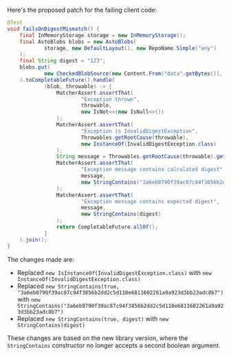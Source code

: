 Here's the proposed patch for the failing client code:

```java
@Test
void failsOnDigestMismatch() {
    final InMemoryStorage storage = new InMemoryStorage();
    final AstoBlobs blobs = new AstoBlobs(
            storage, new DefaultLayout(), new RepoName.Simple("any")
    );
    final String digest = "123";
    blobs.put(
            new CheckedBlobSource(new Content.From("data".getBytes()), new Digest.Sha256(digest))
    ).toCompletableFuture().handle(
            (blob, throwable) -> {
                MatcherAssert.assertThat(
                        "Exception thrown",
                        throwable,
                        new IsNot<>(new IsNull<>())
                );
                MatcherAssert.assertThat(
                        "Exception is InvalidDigestException",
                        Throwables.getRootCause(throwable),
                        new InstanceOf(InvalidDigestException.class)
                );
                String message = Throwables.getRootCause(throwable).getMessage();
                MatcherAssert.assertThat(
                        "Exception message contains calculated digest",
                        message,
                        new StringContains("3a6eb0790f39ac87c94f3856b2dd2c5d110e6811602261a9a923d3bb23adc8b7")
                );
                MatcherAssert.assertThat(
                        "Exception message contains expected digest",
                        message,
                        new StringContains(digest)
                );
                return CompletableFuture.allOf();
            }
    ).join();
}
```

The changes made are:

* Replaced `new IsInstanceOf(InvalidDigestException.class)` with `new InstanceOf(InvalidDigestException.class)`
* Replaced `new StringContains(true, "3a6eb0790f39ac87c94f3856b2dd2c5d110e6811602261a9a923d3bb23adc8b7")` with `new StringContains("3a6eb0790f39ac87c94f3856b2dd2c5d110e6811602261a9a923d3bb23adc8b7")`
* Replaced `new StringContains(true, digest)` with `new StringContains(digest)`

These changes are based on the new library version, where the `StringContains` constructor no longer accepts a second boolean argument.